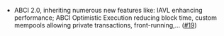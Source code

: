 - ABCI 2.0, inheriting numerous new features like: IAVL enhancing
  performance; ABCI Optimistic Execution reducing block time,
  custom mempools allowing private transactions, front-running,...
  ([\#19](https://github.com/oraichain/wasmd/issues/19))
